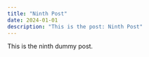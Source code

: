 ```yaml
---
title: "Ninth Post"
date: 2024-01-01
description: "This is the post: Ninth Post"
---
```


This is the ninth dummy post.
